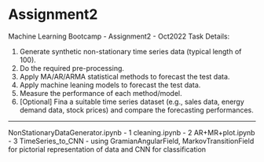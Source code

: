 # Assignment2
Machine Learning Bootcamp - Assignment2 - Oct2022
Task Details: 
1. Generate synthetic non-stationary time series data (typical length of 100). 
2. Do the required pre-processing. 
3. Apply MA/AR/ARMA statistical methods to forecast the test data. 
4. Apply  machine leaning models to forecast the test data. 
5. Measure the performance of each method/model. 
6. [Optional] Fina a suitable time series dataset (e.g., sales data, energy demand data, stock prices) and compare the forecasting performances.

**************************************************************************************************************************************************
NonStationaryDataGenerator.ipynb -  1
cleaning.ipynb                   -  2
AR+MR+plot.ipynb                 -  3
TimeSeries_to_CNN                -  using GramianAngularField, MarkovTransitionField for pictorial representation of data and CNN for classification 